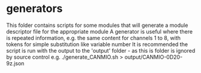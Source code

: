 
# generators
This folder contains scripts for some modules that will generate a module descriptor file for the appropriate module
A generator is useful where there is repeated information, e.g. the same content for channels 1 to 8, with tokens for simple substitution like variable number
It is recommended the script is run with the output to the 'output' folder - as this is folder is ignored by source control
e.g. ./generate_CANMIO.sh > output/CANMIO-0D20-9z.json



